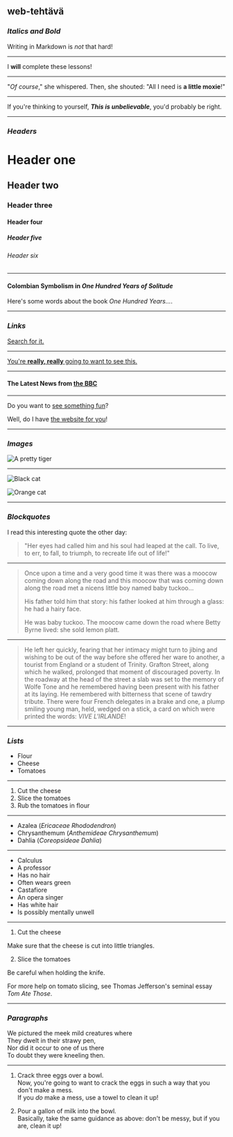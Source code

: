 ## <Rami Kontio> web-tehtävä


### **_Italics and Bold_**

Writing in Markdown is _not_ that hard!

---

I **will** complete these lessons!

---

"_Of course_," she whispered. Then, she shouted: "All I need is **a little moxie**!"

---

If you're thinking to yourself, **_This is unbelievable_**, you'd probably be right.

---

### **_Headers_**

# Header one
## Header two
### Header three
#### Header four
##### Header five
###### Header six

---

#### Colombian Symbolism in _One Hundred Years of Solitude_

Here's some words about the book _One Hundred Years..._.

---

### **_Links_**

[Search for it.](www.google.com)

---

[You're **really, really** going to want to see this.](www.dailykitten.com)

---

#### The Latest News from [the BBC](www.bbc.com/news)

---

Do you want to [see something fun][a fun place]?

Well, do I have [the website for you][another fun place]!

[a fun place]: www.zombo.com
[another fun place]: www.stumbleupon.com

---

### **_Images_**

![A pretty tiger](https://upload.wikimedia.org/wikipedia/commons/5/56/Tiger.50.jpg)

---

![Black cat][Black]

![Orange cat][Orange]

[Black]: https://upload.wikimedia.org/wikipedia/commons/a/a3/81_INF_DIV_SSI.jpg
[Orange]: http://icons.iconarchive.com/icons/google/noto-emoji-animals-nature/256/22221-cat-icon.png

---

### **_Blockquotes_**

I read this interesting quote the other day:

> "Her eyes had called him and his soul had leaped at the call. To live, to err, to fall, to triumph, to recreate life out of life!"

---

> Once upon a time and a very good time it was there was a moocow coming down along the road and this moocow that was coming down along the road met a nicens little boy named baby tuckoo...
> 
> His father told him that story: his father looked at him through a glass: he had a hairy face.
> 
> He was baby tuckoo. The moocow came down the road where Betty Byrne lived: she sold lemon platt.

---

> He left her quickly, fearing that her intimacy might turn to jibing and wishing to be out of the way before she offered her ware to another, a tourist from England or a student of Trinity. Grafton Street, along which he walked, prolonged that moment of discouraged poverty. In the roadway at the head of the street a slab was set to the memory of Wolfe Tone and he remembered having been present with his father at its laying. He remembered with bitterness that scene of tawdry tribute. There were four French delegates in a brake and one, a plump smiling young man, held, wedged on a stick, a card on which were printed the words: _VIVE L'IRLANDE_!

---

### **_Lists_**

* Flour
* Cheese
* Tomatoes

---

1. Cut the cheese
2. Slice the tomatoes
3. Rub the tomatoes in flour

---

* Azalea (_Ericaceae Rhododendron_)
* Chrysanthemum (_Anthemideae Chrysanthemum_)
* Dahlia (_Coreopsideae Dahlia_)

---

* Calculus
 * A professor
 * Has no hair
 * Often wears green
* Castafiore
 * An opera singer
 * Has white hair
 * Is possibly mentally unwell

---

1. Cut the cheese

  Make sure that the cheese is cut into little triangles.

2. Slice the tomatoes

  Be careful when holding the knife.

  For more help on tomato slicing, see Thomas Jefferson's seminal essay _Tom Ate Those_.

---

### **_Paragraphs_**

We pictured the meek mild creatures where  
They dwelt in their strawy pen,  
Nor did it occur to one of us there  
To doubt they were kneeling then.

---

1. Crack three eggs over a bowl.  
 Now, you're going to want to crack the eggs in such a way that you don't make a mess.  
 If you _do_ make a mess, use a towel to clean it up!

2. Pour a gallon of milk into the bowl.  
 Basically, take the same guidance as above: don't be messy, but if you are, clean it up!
